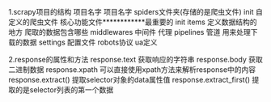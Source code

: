 1.scrapy项目的结构
    项目名字
        项目名字
            spiders文件夹(存储的是爬虫文件)
                init
                自定义的爬虫文件        核心功能文件************最重要的
            init
            items           定义数据结构的地方 爬取的数据包含哪些
            middlewares     中间件            代理
            pipelines       管道              用来处理下载的数据
            settings        配置文件          robots协议 ua定义


2.response的属性和方法
    response.text       获取响应的字符串
    response.body       获取二进制数据
    response.xpath      可以直接使用xpath方法来解析response中的内容
    response.extract()  提取selector对象的data属性值
    response.extract_first()    提取的是selector列表的第一个数据